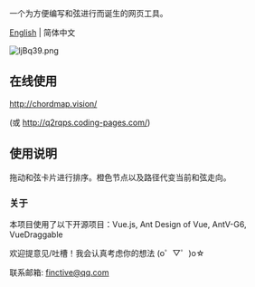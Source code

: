 一个为方便编写和弦进行而诞生的网页工具。

[English](./README_en.md) | 简体中文

![ljBq39.png](https://s2.ax1x.com/2020/01/16/ljBq39.png)

## 在线使用
http://chordmap.vision/

(或 http://q2rqps.coding-pages.com/)

## 使用说明

拖动和弦卡片进行排序。橙色节点以及路径代变当前和弦走向。

### 关于

本项目使用了以下开源项目：Vue.js, Ant Design of Vue, AntV-G6, VueDraggable

欢迎提意见/吐槽！我会认真考虑你的想法 (o゜▽゜)o☆

联系邮箱: finctive@qq.com
